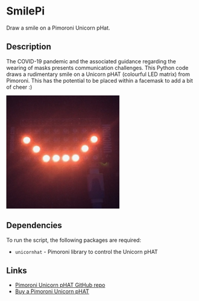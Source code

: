 # SmilePi
Draw a smile on a Pimoroni Unicorn pHat.

## Description
The COVID-19 pandemic and the associated guidance regarding the wearing of masks presents communication challenges.  This Python code draws a rudimentary smile on a Unicorn pHAT (colourful LED matrix) from Pimoroni.  This has the potential to be placed within a facemask to add a bit of cheer :)

<img src="smilepi.jpg" alt="LED matrix smile" />

## Dependencies
To run the script, the following packages are required:
* `unicornhat` - Pimoroni library to control the Unicorn pHAT

## Links
* [Pimoroni Unicorn pHAT GitHub repo](https://github.com/pimoroni/unicorn-hat)
* [Buy a Pimoroni Unicorn pHAT](https://shop.pimoroni.com/products/unicorn-phat)
